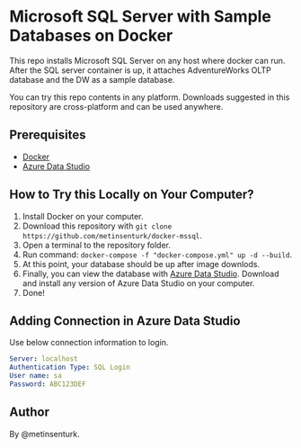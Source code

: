 # Microsoft SQL Server with Sample Databases on Docker

This repo installs Microsoft SQL Server on any host where docker can run. After the SQL server container is up, it attaches AdventureWorks OLTP database and the DW as a sample database.

You can try this repo contents in any platform. Downloads suggested in this repository are cross-platform and can be used anywhere.

## Prerequisites

- [Docker](https://www.docker.com/)
- [Azure Data Studio](https://docs.microsoft.com/en-us/sql/azure-data-studio)

## How to Try this Locally on Your Computer?

1. Install Docker on your computer.
2. Download this repository with `git clone https://github.com/metinsenturk/docker-mssql`.
3. Open a terminal to the repository folder.
4. Run command: `docker-compose -f "docker-compose.yml" up -d --build`.
5. At this point, your database should be up after image downlods.
6. Finally, you can view the database with [Azure Data Studio](https://docs.microsoft.com/en-us/sql/azure-data-studio/download-azure-data-studio?view=sql-server-ver15#download-azure-data-studio). Download and install any version of Azure Data Studio on your computer.
7. Done!

## Adding Connection in Azure Data Studio

Use below connection information to login.

``` yml
Server: localhost
Authentication Type: SQL Login
User name: sa
Password: ABC123DEF
```

## Author

By @metinsenturk.